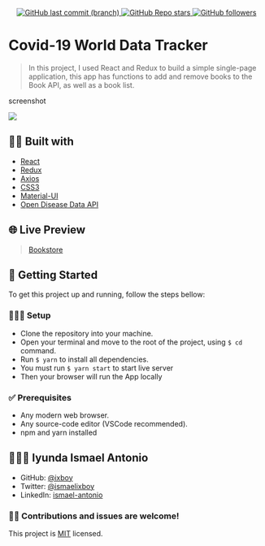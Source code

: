 <p align="center">
  <a href="https://github.com/ixboy/countries-covid19-tracker">
    <img alt="GitHub last commit (branch)" src="https://img.shields.io/github/last-commit/ixboy/countries-covid19-tracker/main?color=blue&style=flat-square">
  </a>
  <a href="https://github.com/ixboy/countries-covid19-tracker">
    <img alt="GitHub Repo stars" src="https://img.shields.io/github/stars/ixboy/countries-covid19-tracker?color=pink&label=%E2%98%85%20stars%20&style=flat-square">
  </a>
  <a href="https://github.com/ixboy">
    <img alt="GitHub followers" src="https://img.shields.io/github/followers/ixboy?color=yellow&logo=github&style=flat-square">
  </a>
</p>

# Covid-19 World Data Tracker

> In this project, I used React and Redux to build a simple single-page application, this app has functions to add and remove books to the Book API, as well as a book list.


screenshot

![](./src/images)

## 👷🏻 Built with

  - [React](https://reactjs.org/)
  - [Redux](https://redux.js.org/)
  - [Axios](https://github.com/axios/axios)
  - [CSS3](https://developer.mozilla.org/en-US/docs/Web/CSS)
  - [Material-UI](https://mui.com/)
  - [Open Disease Data API](https://disease.sh/)


## 🌐 Live Preview

> [Bookstore](...)


## 🚩 Getting Started
To get this project up and running, follow the steps bellow:

### 👨🏻‍🔧 Setup

- Clone the repository into your machine.
- Open your terminal and move to the root of the project, using ```$ cd``` command.
- Run ```$ yarn``` to install all dependencies.
- You must run ```$ yarn start``` to start live server
- Then your browser will run the App locally 


### ✅ Prerequisites
- Any modern web browser.
- Any source-code editor (VSCode recommended).
- npm and yarn installed



## 👨🏻‍💻 Iyunda Ismael Antonio

- GitHub: [@ixboy](https://github.com/ixboy)
- Twitter: [@ismaelixboy](https://twitter.com/ismaelixboy)
- LinkedIn: [ismael-antonio](https://www.linkedin.com/in/ismaelantonio/)


### 🤝🏻 Contributions and issues are welcome!

This project is [MIT](./README.md) licensed.
